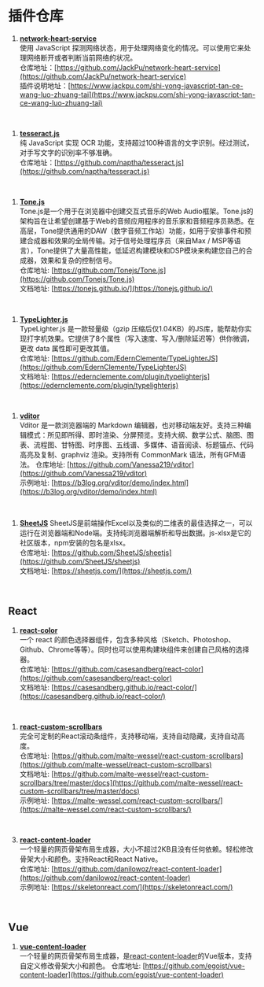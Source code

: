 # 插件仓库

1. **[network-heart-service](https://github.com/JackPu/network-heart-service)**  
使用 JavaScript 探测网络状态，用于处理网络变化的情况。可以使用它来处理网络断开或者判断当前网络的状况。  
仓库地址：[https://github.com/JackPu/network-heart-service](https://github.com/JackPu/network-heart-service)  
插件说明地址：[https://www.jackpu.com/shi-yong-javascript-tan-ce-wang-luo-zhuang-tai](https://www.jackpu.com/shi-yong-javascript-tan-ce-wang-luo-zhuang-tai)
<br/>

1. **[tesseract.js](https://github.com/naptha/tesseract.js)**  
纯 JavaScript 实现 OCR 功能，支持超过100种语言的文字识别。经过测试，对手写文字的识别率不够准确。  
仓库地址：[https://github.com/naptha/tesseract.js](https://github.com/naptha/tesseract.js)
<br/>

1. **[Tone.js](https://github.com/Tonejs/Tone.js)**  
Tone.js是一个用于在浏览器中创建交互式音乐的Web Audio框架。Tone.js的架构旨在让希望创建基于Web的音频应用程序的音乐家和音频程序员熟悉。在高层，Tone提供通用的DAW（数字音频工作站）功能，如用于安排事件和预建合成器和效果的全局传输。对于信号处理程序员（来自Max / MSP等语言），Tone提供了大量高性能，低延迟构建模块和DSP模块来构建您自己的合成器，效果和复杂的控制信号。  
仓库地址: [https://github.com/Tonejs/Tone.js](https://github.com/Tonejs/Tone.js)  
文档地址: [https://tonejs.github.io/](https://tonejs.github.io/)  
<br/>

1. **[TypeLighter.js](https://github.com/EdernClemente/TypeLighterJS)**  
TypeLighter.js 是一款轻量级（gzip 压缩后仅1.04KB）的JS库，能帮助你实现打字机效果。它提供了8个属性（写入速度、写入/删除延迟等）供你微调，更改 data 属性即可更改其值。  
仓库地址: [https://github.com/EdernClemente/TypeLighterJS](https://github.com/EdernClemente/TypeLighterJS)  
文档地址: [https://edernclemente.com/plugin/typelighterjs](https://edernclemente.com/plugin/typelighterjs)  
<br/>

1. **[vditor](https://github.com/Vanessa219/vditor)**  
Vditor 是一款浏览器端的 Markdown 编辑器，也对移动端友好。支持三种编辑模式：所见即所得、即时渲染、分屏预览。支持大纲、数学公式、脑图、图表、流程图、甘特图、时序图、五线谱、多媒体、语音阅读、标题锚点、代码高亮及复制、graphviz 渲染。支持所有 CommonMark 语法，所有GFM语法。 
仓库地址: [https://github.com/Vanessa219/vditor](https://github.com/Vanessa219/vditor)  
示例地址: [https://b3log.org/vditor/demo/index.html](https://b3log.org/vditor/demo/index.html)  
<br/>

1. **[SheetJS](https://github.com/SheetJS/sheetjs)**
SheetJS是前端操作Excel以及类似的二维表的最佳选择之一，可以运行在浏览器端和Node端。支持纯浏览器端解析和导出数据。js-xlsx是它的社区版本，npm安装的包名是xlsx。  
仓库地址: [https://github.com/SheetJS/sheetjs](https://github.com/SheetJS/sheetjs)  
文档地址: [https://sheetjs.com/](https://sheetjs.com/)  
<br/>

## React
1. **[react-color](https://github.com/casesandberg/react-color)**  
一个 react 的颜色选择器组件，包含多种风格（Sketch、Photoshop、Github、Chrome等等）。同时也可以使用构建块组件来创建自己风格的选择器。  
仓库地址: [https://github.com/casesandberg/react-color](https://github.com/casesandberg/react-color)  
文档地址: [https://casesandberg.github.io/react-color/](https://casesandberg.github.io/react-color/)  
<br/>

1. **[react-custom-scrollbars](https://github.com/malte-wessel/react-custom-scrollbars)**  
完全可定制的React滚动条组件，支持移动端，支持自动隐藏，支持自动高度。  
仓库地址: [https://github.com/malte-wessel/react-custom-scrollbars](https://github.com/malte-wessel/react-custom-scrollbars)  
文档地址: [https://github.com/malte-wessel/react-custom-scrollbars/tree/master/docs](https://github.com/malte-wessel/react-custom-scrollbars/tree/master/docs)  
示例地址: [https://malte-wessel.com/react-custom-scrollbars/](https://malte-wessel.com/react-custom-scrollbars/)  
<br/>

3. **[react-content-loader](https://github.com/danilowoz/react-content-loader)**  
一个轻量的网页骨架布局生成器，大小不超过2KB且没有任何依赖。轻松修改骨架大小和颜色。支持React和React Native。  
仓库地址: [https://github.com/danilowoz/react-content-loader](https://github.com/danilowoz/react-content-loader)  
示例地址: [https://skeletonreact.com/](https://skeletonreact.com/)  
<br/>

## Vue
1. **[vue-content-loader](https://github.com/egoist/vue-content-loader)**  
一个轻量的网页骨架布局生成器，是[react-content-loader](https://github.com/danilowoz/react-content-loader)的Vue版本，支持自定义修改骨架大小和颜色。 
仓库地址: [https://github.com/egoist/vue-content-loader](https://github.com/egoist/vue-content-loader)  
<br/>
